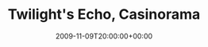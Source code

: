---
templateKey: event
guid: 089504bd-6eab-11ea-99c5-002590d1d1b0
date: 2009-11-09T20:00:00+00:00
eventTime: '8pm'
title: "Twilight's Echo, Casinorama"
artist: "Twilight's Echo"
city: Orillia
venue: Casinorama
group: Tim Shia
---